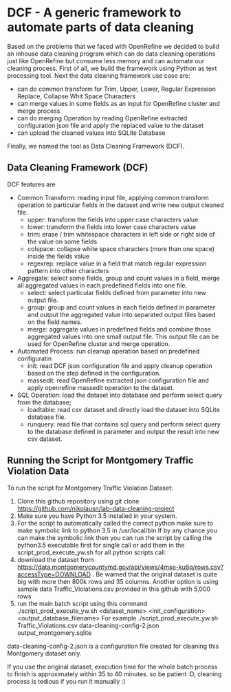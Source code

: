 # DCF - A generic framework to automate parts of data cleaning
Based on the problems that we faced with OpenRefine we decided to build an inhouse data cleaning program which can do data cleaning operations just like OpenRefine but consume less memory and can automate our cleaning process. First of all, we build the framework using Python as text processing tool. Next the data cleaning framework use case are:
* can do common transform for Trim, Upper, Lower, Regular Expression Replace, Collapse Whit Space Characters
* can merge values in some fields as an input for OpenRefine cluster and merge process
* can do merging Operation by reading OpenRefine extracted configuration json file and apply the replaced value to the dataset
* can upload the cleaned values into SQLite Database

Finally, we named the tool as Data Cleaning Framework (DCF).

## Data Cleaning Framework (DCF) 
DCF features are
* Common Transform: reading input file, applying common transform operation to particular fields in the dataset and write new output cleaned file.
	* upper: transform the fields into upper case characters value
	* lower: transform the fields into lower case characters value
	* trim: erase / trim whitespace characters in left side or right side of the value on some fields
	* colspace: collapse white space characters (more than one space) inside the fields value
	* regexrep: replace value in a field that match regular expression pattern into other characters
* Aggregate: select some fields, group and count values in a field, merge all aggregated values in each predefined fields into one file.
	* select: select particular fields defined from parameter into new output file.
	* group: group and count values in each fields defined in parameter and output the aggregated value into separated output files based on the field names.
	* merge: aggregate values in predefined fields and combine those aggregated values into one small output file. This output file can be used for OpenRefine cluster and merge operation.
* Automated Process: run cleanup operation based on predefined configuratin
	* init: read DCF json configuration file and apply cleanup operation based on the step defined in the configuration.
	* massedit: read OpenRefine extracted json configuration file and apply openrefine massedit operation to the dataset.
* SQL Operation: load the dataset into database and perform select query from the database;
	* loadtable: read csv dataset and directly load the dataset into SQLite database file.
	* runquery: read file that contains sql query and perform select query to the database defined in parameter and output the result into new csv dataset.

## Running the Script for Montgomery Traffic Violation Data
To run the script for Montgomery Traffic Violation Dataset:
1. Clone this github repository using git clone https://github.com/nikolausn/lab-data-cleaning-project
2. Make sure you have Python 3.5 installed in your system. 
3. For the script to automatically called the correct python make sure to make symbolic link to python 3.5 in /usr/local/bin
If by any chance you can make the symbolic link then you can run the script by calling the python3.5 executable first for single call or
add them in the script_prod_execute_yw.sh for all python scripts call.
4. download the dataset from https://data.montgomerycountymd.gov/api/views/4mse-ku6q/rows.csv?accessType=DOWNLOAD . Be warned that
the original dataset is quite big with more then 800k rows and 35 columns. Another option is using sample data Traffic_Violations.csv 
provided in this github with 5,000 rows
5. run the main batch script using this command
./script_prod_execute_yw.sh <dataset_name> <init_configuration> <output_database_filename>
For example
./script_prod_execute_yw.sh Traffic_Violations.csv data-cleaning-config-2.json output_montgomery.sqlite

data-cleaning-config-2.json is a configuration file created for cleaning this Montgomery dataset only.

If you use the original dataset, execution time for the whole batch process to finish is approximately within 35 to 40 minutes.
so be patient :D, cleaning process is tedious if you run it manually :)

